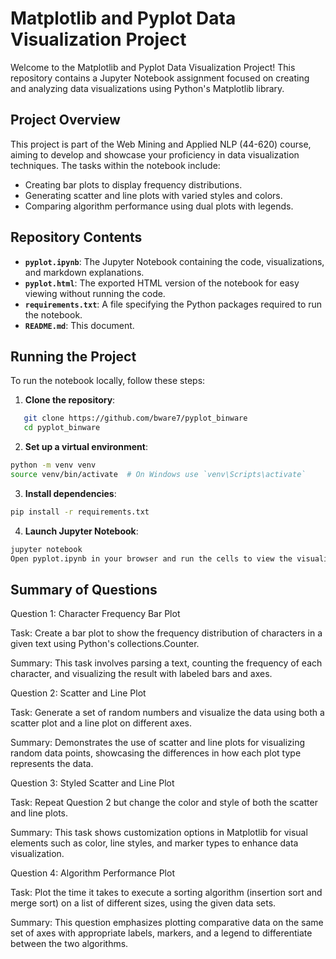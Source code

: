 # Matplotlib and Pyplot Data Visualization Project

Welcome to the Matplotlib and Pyplot Data Visualization Project! This repository contains a Jupyter Notebook assignment focused on creating and analyzing data visualizations using Python's Matplotlib library.

## Project Overview

This project is part of the Web Mining and Applied NLP (44-620) course, aiming to develop and showcase your proficiency in data visualization techniques. The tasks within the notebook include:

- Creating bar plots to display frequency distributions.
- Generating scatter and line plots with varied styles and colors.
- Comparing algorithm performance using dual plots with legends.

## Repository Contents

- **`pyplot.ipynb`**: The Jupyter Notebook containing the code, visualizations, and markdown explanations.
- **`pyplot.html`**: The exported HTML version of the notebook for easy viewing without running the code.
- **`requirements.txt`**: A file specifying the Python packages required to run the notebook.
- **`README.md`**: This document.

## Running the Project

To run the notebook locally, follow these steps:

1. **Clone the repository**:
```bash
   git clone https://github.com/bware7/pyplot_binware
   cd pyplot_binware
```

2. **Set up a virtual environment**:
```bash
python -m venv venv
source venv/bin/activate  # On Windows use `venv\Scripts\activate`
```

3. **Install dependencies**:
```bash
pip install -r requirements.txt
```

4. **Launch Jupyter Notebook**:
```bash
jupyter notebook
Open pyplot.ipynb in your browser and run the cells to view the visualizations and outputs.
```


## Summary of Questions

Question 1: Character Frequency Bar Plot

Task: Create a bar plot to show the frequency distribution of characters in a given text using Python's collections.Counter.

Summary: This task involves parsing a text, counting the frequency of each character, and visualizing the result with labeled bars and axes.

Question 2: Scatter and Line Plot

Task: Generate a set of random numbers and visualize the data using both a scatter plot and a line plot on different axes.

Summary: Demonstrates the use of scatter and line plots for visualizing random data points, showcasing the differences in how each plot type represents the data.

Question 3: Styled Scatter and Line Plot

Task: Repeat Question 2 but change the color and style of both the scatter and line plots.

Summary: This task shows customization options in Matplotlib for visual elements such as color, line styles, and marker types to enhance data visualization.

Question 4: Algorithm Performance Plot

Task: Plot the time it takes to execute a sorting algorithm (insertion sort and merge sort) on a list of different sizes, using the given data sets.

Summary: This question emphasizes plotting comparative data on the same set of axes with appropriate labels, markers, and a legend to differentiate between the two algorithms.

